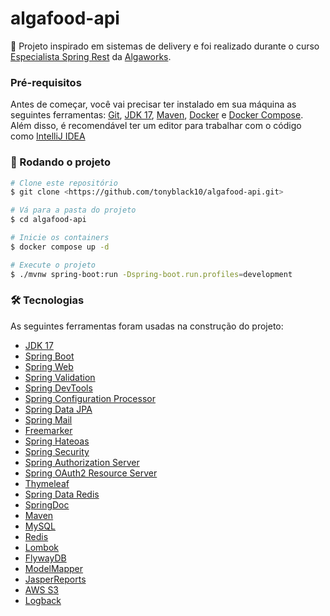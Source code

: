 # algafood-api

🚀 Projeto inspirado em sistemas de delivery e foi realizado durante o curso [Especialista Spring Rest](https://duckduckgo.com) da [Algaworks](https://www.algaworks.com/).

### Pré-requisitos

Antes de começar, você vai precisar ter instalado em sua máquina as seguintes ferramentas:
[Git](https://git-scm.com), [JDK 17](https://www.oracle.com/java/technologies/javase/jdk17-archive-downloads.html), [Maven](https://maven.apache.org/download.cgi), [Docker](https://www.docker.com/) e [Docker Compose](https://docs.docker.com/compose/). 
Além disso, é recomendável ter um editor para trabalhar com o código como [IntelliJ IDEA](https://www.jetbrains.com/idea/download/#section=windows)

### 🎲 Rodando o projeto

```bash
# Clone este repositório
$ git clone <https://github.com/tonyblack10/algafood-api.git>

# Vá para a pasta do projeto
$ cd algafood-api

# Inicie os containers
$ docker compose up -d

# Execute o projeto
$ ./mvnw spring-boot:run -Dspring-boot.run.profiles=development
```

### 🛠 Tecnologias

As seguintes ferramentas foram usadas na construção do projeto:

- [JDK 17](https://www.oracle.com/java/technologies/javase/jdk17-archive-downloads.html)
- [Spring Boot](https://spring.io/)
- [Spring Web](https://spring.io/projects/spring-framework)
- [Spring Validation](https://docs.spring.io/spring-framework/docs/4.1.x/spring-framework-reference/html/validation.html)
- [Spring DevTools](https://docs.spring.io/spring-boot/docs/current/reference/html/using.html#using.devtools)
- [Spring Configuration Processor](https://docs.spring.io/spring-boot/docs/current/reference/htmlsingle/#using.configuration-classes)
- [Spring Data JPA](https://docs.spring.io/spring-data/jpa/docs/current/reference/html/)
- [Spring Mail](https://docs.spring.io/spring-framework/docs/3.0.x/spring-framework-reference/html/mail.html)
- [Freemarker](https://freemarker.apache.org/)
- [Spring Hateoas](https://docs.spring.io/spring-hateoas/docs/current/reference/html/)
- [Spring Security](https://docs.spring.io/spring-security/reference/index.html)
- [Spring Authorization Server](https://docs.spring.io/spring-authorization-server/docs/current/reference/html/index.html)
- [Spring OAuth2 Resource Server](https://docs.spring.io/spring-security/reference/servlet/oauth2/resource-server/index.html)
- [Thymeleaf](https://www.thymeleaf.org/)
- [Spring Data Redis](https://docs.spring.io/spring-data/data-redis/docs/current/reference/html/)
- [SpringDoc](https://springdoc.org/)
- [Maven](https://maven.apache.org/)
- [MySQL](https://www.mysql.com/)
- [Redis](https://redis.io/)
- [Lombok](https://projectlombok.org/)
- [FlywayDB](https://flywaydb.org/)
- [ModelMapper](https://modelmapper.org/)
- [JasperReports](https://community.jaspersoft.com/)
- [AWS S3](https://aws.amazon.com/pt/s3/)
- [Logback](https://logback.qos.ch/)
